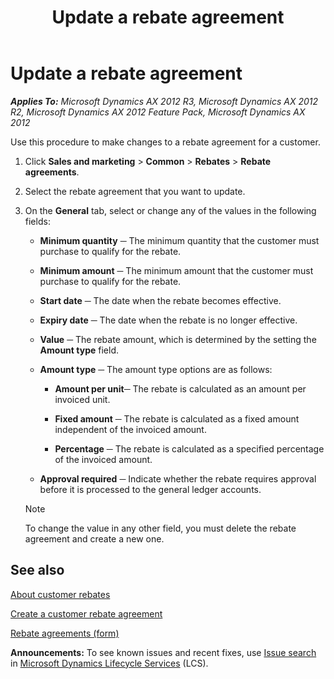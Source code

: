 ﻿---
title: Update a rebate agreement
TOCTitle: Update a rebate agreement
ms:assetid: 9f491076-a03a-41a7-8f79-daea19c8a77e
ms:mtpsurl: https://technet.microsoft.com/en-us/library/Hh352311(v=AX.60)
ms:contentKeyID: 36687940
ms.date: 04/18/2014
mtps_version: v=AX.60
f1_keywords:
- change a rebate agreement
- customer rebate
- edit a rebate agreement
- rebate agreement
---

# Update a rebate agreement 


_**Applies To:** Microsoft Dynamics AX 2012 R3, Microsoft Dynamics AX 2012 R2, Microsoft Dynamics AX 2012 Feature Pack, Microsoft Dynamics AX 2012_

Use this procedure to make changes to a rebate agreement for a customer.

1.  Click **Sales and marketing** \> **Common** \> **Rebates** \> **Rebate agreements**.

2.  Select the rebate agreement that you want to update.

3.  On the **General** tab, select or change any of the values in the following fields:
    
      - **Minimum quantity** ─ The minimum quantity that the customer must purchase to qualify for the rebate.
    
      - **Minimum amount** ─ The minimum amount that the customer must purchase to qualify for the rebate.
    
      - **Start date** ─ The date when the rebate becomes effective.
    
      - **Expiry date** ─ The date when the rebate is no longer effective.
    
      - **Value** ─ The rebate amount, which is determined by the setting the **Amount type** field.
    
      - **Amount type** ─ The amount type options are as follows:
        
          - **Amount per unit**─ The rebate is calculated as an amount per invoiced unit.
        
          - **Fixed amount** ─ The rebate is calculated as a fixed amount independent of the invoiced amount.
        
          - **Percentage** ─ The rebate is calculated as a specified percentage of the invoiced amount.
    
      - **Approval required** ─ Indicate whether the rebate requires approval before it is processed to the general ledger accounts.
    

    > [!NOTE]
    > <P>To change the value in any other field, you must delete the rebate agreement and create a new one.</P>



## See also

[About customer rebates](about-customer-rebates.md)

[Create a customer rebate agreement](create-a-customer-rebate-agreement.md)

[Rebate agreements (form)](https://technet.microsoft.com/en-us/library/hh328681\(v=ax.60\))

  
**Announcements:** To see known issues and recent fixes, use [Issue search](http://go.microsoft.com/fwlink/?linkid=389258) in [Microsoft Dynamics Lifecycle Services](http://go.microsoft.com/fwlink/?linkid=306505) (LCS).

